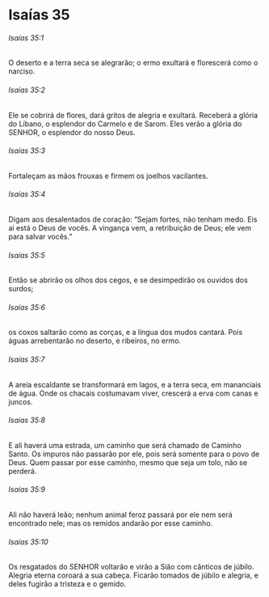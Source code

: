 # Isaías 35

###### Isaías 35:1

O deserto e a terra seca se alegrarão; o ermo exultará e florescerá como o narciso.

###### Isaías 35:2

Ele se cobrirá de flores, dará gritos de alegria e exultará. Receberá a glória do Líbano, o esplendor do Carmelo e de Sarom. Eles verão a glória do SENHOR, o esplendor do nosso Deus.

###### Isaías 35:3

Fortaleçam as mãos frouxas e firmem os joelhos vacilantes.

###### Isaías 35:4

Digam aos desalentados de coração: “Sejam fortes, não tenham medo. Eis aí está o Deus de vocês. A vingança vem, a retribuição de Deus; ele vem para salvar vocês.”

###### Isaías 35:5

Então se abrirão os olhos dos cegos, e se desimpedirão os ouvidos dos surdos;

###### Isaías 35:6

os coxos saltarão como as corças, e a língua dos mudos cantará. Pois águas arrebentarão no deserto, e ribeiros, no ermo.

###### Isaías 35:7

A areia escaldante se transformará em lagos, e a terra seca, em mananciais de água. Onde os chacais costumavam viver, crescerá a erva com canas e juncos.

###### Isaías 35:8

E ali haverá uma estrada, um caminho que será chamado de Caminho Santo. Os impuros não passarão por ele, pois será somente para o povo de Deus. Quem passar por esse caminho, mesmo que seja um tolo, não se perderá.

###### Isaías 35:9

Ali não haverá leão; nenhum animal feroz passará por ele nem será encontrado nele; mas os remidos andarão por esse caminho.

###### Isaías 35:10

Os resgatados do SENHOR voltarão e virão a Sião com cânticos de júbilo. Alegria eterna coroará a sua cabeça. Ficarão tomados de júbilo e alegria, e deles fugirão a tristeza e o gemido.

